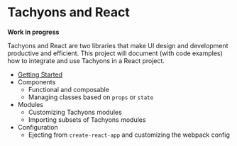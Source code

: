 # Tachyons and React

__Work in progress__

Tachyons and React are two libraries that make UI design and development productive and efficient.
This project will document (with code examples) how to integrate and use Tachyons in a React project.

- [Getting Started](https://github.com/johnotander/tachyons-and-react)
- Components
  - Functional and composable
  - Managing classes based on `props` or `state`
- Modules
  - Customizing Tachyons modules
  - Importing subsets of Tachyons modules
- Configuration
  - Ejecting from `create-react-app` and customizing the webpack config
